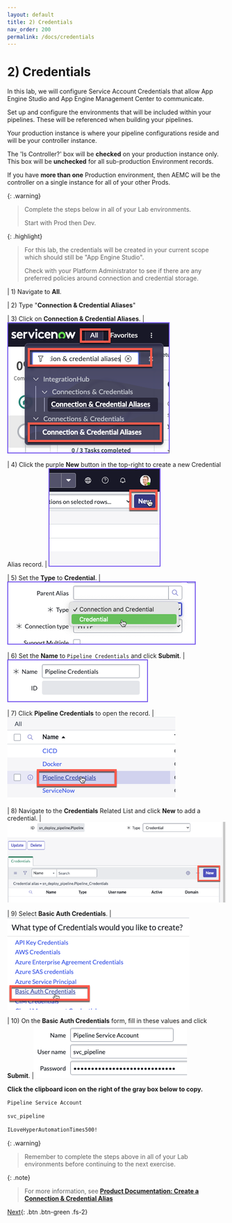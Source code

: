 ```yaml
---
layout: default
title: 2) Credentials
nav_order: 200
permalink: /docs/credentials
---
```


# 2) Credentials

In this lab, we will configure Service Account Credentials that allow App Engine Studio and App Engine Management Center to communicate.

Set up and configure the environments that will be included within your pipelines. These will be referenced when building your pipelines.

Your production instance is where your pipeline configurations reside and will be your controller instance.

The 'Is Controller?' box will be **checked** on your production instance only. This box will be **unchecked** for all sub-production Environment records.

If you have **more than one** Production environment, then AEMC will be the controller on a single instance for all of your other Prods.

{: .warning}
> Complete the steps below in all of your Lab environments.  
>
> Start with Prod then Dev.

{: .highlight}
> For this lab, the credentials will be created in your current scope which should still be "App Engine Studio".
>
> Check with your Platform Administrator to see if there are any preferred policies around connection and credential storage. 

| 1) Navigate to **All**.

| 2) Type "**Connection & Credential Aliases**"

| 3) Click on **Connection & Credential Aliases**.
| ![](../assets/images/2023-03-07-15-28-59.png)

| 4) Click the purple **New** button in the top-right to create a new Credential Alias record. 
| ![](../assets/images/2023-03-07-15-38-10.png)

| 5) Set the **Type** to **Credential**. 
| ![](../assets/images/2023-03-07-15-37-39.png) 

| 6) Set the **Name** to `Pipeline Credentials` and click **Submit**.
| ![](../assets/images/2023-03-08-14-14-44.png)

| 7) Click **Pipeline Credentials** to open the record. 
|![](../assets/images/2023-03-09-13-48-09.png) 

| 8) Navigate to the **Credentials** Related List and click **New** to add a credential. 
|![](../assets/images/2023-03-09-13-49-03.png)

| 9) Select **Basic Auth Credentials**.
|![](../assets/images/2023-03-09-13-50-33.png)

| 10) On the **Basic Auth Credentials** form, fill in these values and click **Submit**. 
|![](../assets/images/2023-06-27-22-50-59.png)

**Click the clipboard icon on the right of the gray box below to copy.**

```markdown
Pipeline Service Account
```
```markdown
svc_pipeline
```
```markdown
ILoveHyperAutomationTimes500!
```

{: .warning}
> Remember to complete the steps above in all of your Lab environments before continuing to the next exercise. 

{: .note}
> For more information, see **[Product Documentation: Create a Connection & Credential Alias](https://docs.servicenow.com/csh?topicname=connection-alias.html)**

[Next](/lab-aemc-utah/docs/pipelines-deployments){: .btn .btn-green .fs-2}